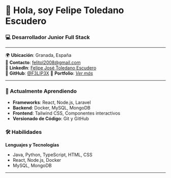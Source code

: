 # 👋 Hola, soy Felipe Toledano Escudero

### 💻 Desarrollador Junior Full Stack 

---

🌍 **Ubicación**: Granada, España  
📧 **Contacto**: [felitol2008@gmail.com](mailto:felitol2008@gmail.com)  
🔗 **LinkedIn**: [Felipe José Toledano Escudero](https://www.linkedin.com/in/felipe-jos%C3%A9-toledano-escudero-4008bb194/)  
💼 **GitHub**: [@F3LIP3X](https://github.com/F3LIP3X)
🚀 **Portfolio**: *[Ver más](https://f3lip3x.github.io/Portfolio/)* 

---

### 🌱 Actualmente Aprendiendo
- **Frameworks**: React, Node.js, Laravel
- **Backend**: Docker, MySQL, MongoDB
- **Frontend**: Tailwind CSS, Componentes interactivos
- **Versionado de Código**: Git y GitHub

### 🛠️ Habilidades
**Lenguajes y Tecnologías**  
- Java, Python, TypeScript, HTML, CSS  
- React, Node.js, Docker  
- MySQL, MongoDB  
---
